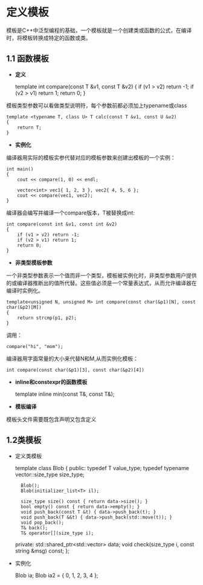 # 定义模板

 模板是C++中泛型编程的基础，一个模板就是一个创建类或函数的公式，在编译时，将模板转换成特定的函数或类。

## 1.1 函数模板

- **定义**


	template <typename T> int compare(const T &v1, const T &v2)
	{
		if (v1 > v2) return -1;
		if (v2 > v1) return 1;
		return 0;
	}

模板类型参数可以看做类型说明符，每个参数前都必须加上typename或class

	template <typename T, class U> T calc(const T &v1, const U &v2)
	{
		return T;
	}
	
- **实例化**


编译器用实际的模板实参代替对应的模板参数来创建出模板的一个实例：

	int main()
	{
		cout << compare(1, 0) << endl;
	
		vector<int> vec1{ 1, 2, 3 }, vec2{ 4, 5, 6 };
		cout << compare(vec1, vec2);
	}

编译器会编写并编译一个compare版本，T被替换成int:

	int compare(const int &v1, const int &v2)
    {
	 	if (v1 > v2) return -1;
	 	if (v2 > v1) return 1;
	 	return 0;
    }

- **非类型模板参数**

一个非类型参数表示一个值而非一个类型，模板被实例化时，非类型参数用户提供的或编译器推断出的值所代替。这些值必须是一个常量表达式，从而允许编译器在编译时实例化。

	template<unsigned N, unsigned M> int compare(const char(&p1)[N], const char(&p2)[M])
	{
		return strcmp(p1, p2);
	}
调用：

	compare("hi", "mom");

编译器用字面常量的大小来代替N和M,从而实例化模板：

	int compare(const char(&p1)[3], const char(&p2)[4])

- **inline和constexpr的函数模板**


	template <typename T> inline min(const T&, const T&);

- **模板编译**

模板头文件需要既包含声明又包含定义

## 1.2类模板

- 定义类模板


	template <typename T> class Blob
	{
	public:
		typedef T value_type;
		typedef typename vector<T>::size_type size_type;
	
		Blob();
		Blob(initializer_list<T> il);
	
		size_type size() const { return data->size(); }
		bool empty() const { return data->empty(); }
		void push_back(const T &t) { data->push_back(t); }
		void push_back(T &&t) { data->push_back(std::move(t)); }
		void pop_back();
		T& back();
		T& operator[](size_type i);
	
	private:
		std::shared_ptr<std::vector<T>> data;
		void check(size_type i, const string &msg) const;
	};

- 实例化


	Blob<int> ia;
	Blob<int> ia2 = { 0, 1, 2, 3, 4 };
